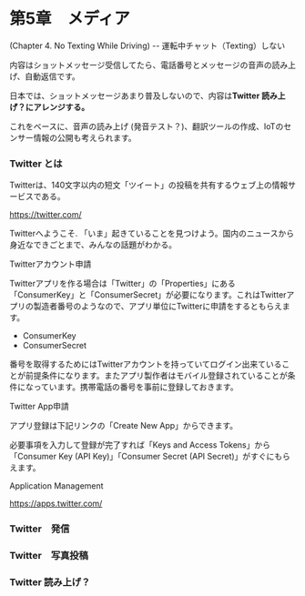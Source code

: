 # **第5章　メディア**

\(Chapter 4. No Texting While Driving\) -- 運転中チャット（Texting）しない

内容はショットメッセージ受信してたら、電話番号とメッセージの音声の読み上げ、自動返信です。 

日本では、ショットメッセージあまり普及しないので、内容は**Twitter 読み上げ？にアレンジする。**

これをベースに、音声の読み上げ \(発音テスト？\)、翻訳ツールの作成、IoTのセンサー情報の公開も考えられます。

### **Twitter とは**

Twitterは、140文字以内の短文「ツイート」の投稿を共有するウェブ上の情報サービスである。

https://twitter.com/

Twitterへようこそ. 「いま」起きていることを見つけよう。国内のニュースから身近なできごとまで、みんなの話題がわかる。

Twitterアカウント申請

Twitterアプリを作る場合は「Twitter」の「Properties」にある「ConsumerKey」と「ConsumerSecret」が必要になります。これはTwitterアプリの製造者番号のようなので、アプリ単位にTwitterに申請をするともらえます。

* ConsumerKey
* ConsumerSecret

番号を取得するためにはTwitterアカウントを持っていてログイン出来ていることが前提条件になります。またアプリ製作者はモバイル登録されていることが条件になっています。携帯電話の番号を事前に登録しておきます。

Twitter App申請

アプリ登録は下記リンクの「Create New App」からできます。

必要事項を入力して登録が完了すれば「Keys and Access Tokens」から「Consumer Key \(API Key\)」「Consumer Secret \(API Secret\)」がすぐにもらえます。

Application Management

https://apps.twitter.com/

### **Twitter　発信**

### **Twitter　写真投稿**

### **Twitter 読み上げ？**



